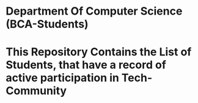 # Department Of Computer Science (BCA-Students) 
# This Repository Contains the List of Students, that have a record of active participation in Tech-Community 
